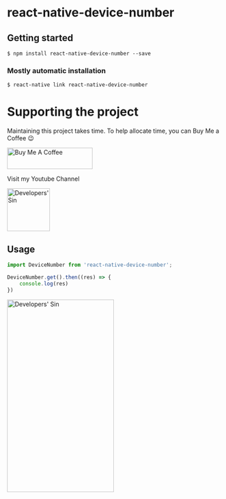 # react-native-device-number

## Getting started

`$ npm install react-native-device-number --save`

### Mostly automatic installation

`$ react-native link react-native-device-number`

# Supporting the project

Maintaining this project takes time. To help allocate time, you can Buy Me a Coffee :wink:

<a href="https://www.buymeacoffee.com/mdrajibsk8" target="_blank"><img src="https://cdn.buymeacoffee.com/buttons/default-orange.png" alt="Buy Me A Coffee" width="200" height="50" ></a>

Visit my Youtube Channel

<a href="https://www.youtube.com/channel/UCNaNqDQWjY9cH8Ttm_-X3DA" target="_blank"><img src="https://yt3.ggpht.com/ytc/AAUvwnjenKtX_wgupocGKuevmbxuAO6uk2dVRYslUPCz=s88-c-k-c0x00ffffff-no-rj" alt="Developers' Sin" width="100" height="100" ></a>


## Usage
```javascript
import DeviceNumber from 'react-native-device-number';

DeviceNumber.get().then((res) => {
    console.log(res)
})
```
<!-- ![Alt text](https://raw.githubusercontent.com/mdrajibsk8/react-native-device-number/master/img.png?raw=true | width=100 | height=250) -->
<img src="https://raw.githubusercontent.com/mdrajibsk8/react-native-device-number/master/img.png?raw=true" alt="Developers' Sin" width="250" height="450" >

